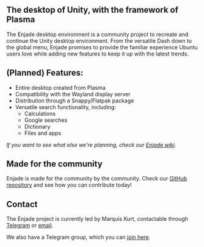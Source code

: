 ## The desktop of Unity, with the framework of Plasma
The Enjade desktop environment is a community project to recreate and continue the Unity desktop environment. From the versatile Dash down to the global menu, Enjade promises to provide the familiar experience Ubuntu users love while adding new features to keep it up with the latest trends.

## (Planned) Features:
* Entire desktop created from Plasma
* Compatibility with the Wayland display server
* Distribution through a Snappy/Flatpak package
* Versatile search functionality, including:
    * Calculations
    * Google searches
    * Dictionary
    * Files and apps

_If you want to see what else we're planning, check our [Enjade wiki](https://github.com/enjade-project/enjade/wiki)._

## Made for the community
Enjade is made for the community by the community. Check our [GitHub repository](https://www.github.com/enjade-project/) and see how you can contribute today!

## Contact
The Enjade project is currently led by Marquis Kurt, contactable through [Telegram](http://t.me/ubunturox104) or [email](mailto:ubunturox104@gmail.com).

We also have a Telegram group, which you can [join here](https://t.me/joinchat/AAAAAEGLuM2Wg84d22lVlg).
